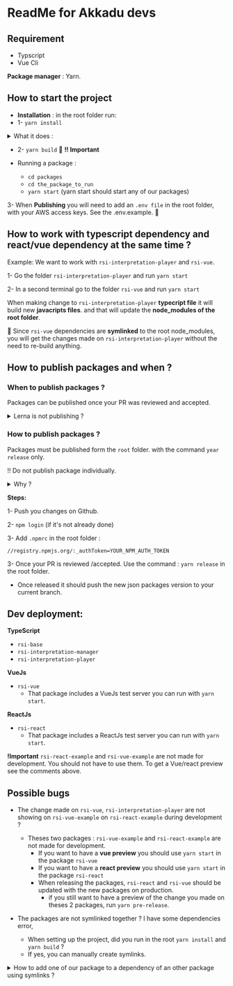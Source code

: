 # ReadMe for Akkadu devs



## Requirement
* Typscript
* Vue Cli

**Package manager** : Yarn.


## How to start the project

*  **Installation** : in the root folder run:
* 1- `yarn install` 
<details>
  <summary> What it does :</summary>
  <p> - It installs packages in all the modules of the folder packages </p>
  <p> - It creates symlinks </p>
</details>

* 2- `yarn build` 🚨 **!! Important**

* Running a package : 
  * `cd packages`
  * `cd the_package_to_run`
  * `yarn start` (yarn start should start any of our packages)



3- When **Publishing** you will need to add an `.env file` in the root folder, with your AWS access keys. See the .env.example. 🚨

## How to work with typescript dependency and react/vue dependency at the same time ?

Example: We want to work with `rsi-interpretation-player` and `rsi-vue`.

1- Go the folder `rsi-interpretation-player` and run `yarn start`

2- In a second terminal go to the folder `rsi-vue` and run `yarn start`

When making change to `rsi-interpretation-player` **typecript file** it will build new **javacripts files**. and that will update the **node_modules of the root folder**.

📌 Since `rsi-vue` dependencies are **symlinked** to the root node_modules, you will get the changes made on `rsi-interpretation-player` without the need to re-build anything.


## How to publish packages and when ? 

### When to publish packages ?

Packages can be published once your PR was reviewed and accepted.
<details>
    <summary> Lerna is not publishing ? </summary>
    <p>  Lerna will not release anything if the changes made were not pushed to github first.</p>
</details> 

### How to publish packages ?

Packages must be published form the `root` folder. with the command `year release` only. 

!! Do not publish package individually.


<details>
    <summary> Why ? </summary>
    <p>  When one package version change we want all the other packages having this dependency to also update and be published. Lerna does that for us.</p>
</details>

**Steps:**

1- Push you changes on Github.

2- `npm login` (if it's not already done)

3- Add `.npmrc` in the root folder : 
  ```
  //registry.npmjs.org/:_authToken=YOUR_NPM_AUTH_TOKEN
  ```

3- Once your PR is reviewed /accepted. Use the command :  `yarn release` in the root folder.

* Once released it should push the new json packages version to your current branch.

## Dev deployment:
**TypeScript**
* `rsi-base`
* `rsi-interpretation-manager`
* `rsi-interpretation-player`

**VueJs**
* `rsi-vue`
  * That package includes a VueJs test server you can run with `yarn start`.

**ReactJs**
* `rsi-react`
  * That package includes a ReactJs test server you can run with `yarn start`.

**!Important** `rsi-react-example` and `rsi-vue-example` are not made for development. 
You should not have to use them. To get a Vue/react preview see the comments above.

## Possible bugs
* The change made on `rsi-vue`, `rsi-interpretation-player` are not showing on `rsi-vue-example` on `rsi-react-example` during development ?
  * Theses two packages : `rsi-vue-example` and `rsi-react-example` are not made for development.
    * If you want to have a **vue preview** you should use `yarn start` in the package `rsi-vue`
    * If you want to have a **react preview** you should use `yarn start` in the package `rsi-react`
    * When releasing the packages, `rsi-react` and `rsi-vue` should be updated with the new packages on production.
       * if you still want to have a preview of the change you made on theses 2 packages, run `yarn pre-release`.




* The packages are not symlinked together ? I have some dependencies error,
  * When setting up the project, did you run in the root `yarn install` and `yarn build` ?
  * If yes, you can manually create symlinks.
<details>
    <summary> How to add one of our package to a dependency of an other package using symlinks ? </summary>
    <p>If we wanted to add the my-design-system-button as a dependency to our my-design-system-form and have Lerna symlink them, we can do so by cd into that package</p>
    <p></p>
    <p><i> cd my-design-system-form</i> </p>
    <p>and then running the following:</p>
    <p> <i> lerna add @my-scope-name/design-system-button --scope=@my-scope-name/my-design-system-form </i><p>
    <p>This will update the package.json of @my-scope-name/my-design-system-form.</p>
</details>




